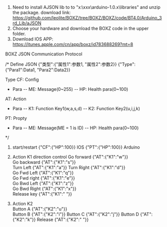 1. Need to install AJSON lib to to "x:\xxx\arduino-1.0.x\libraries\" and unzip the package.
download link: https://github.com/leolite/BOXZ/tree/BOXZ/BOXZ/code/BT4.0/Arduino_3rd_Lib/aJSON
2. Choose your hardware and download the BOXZ code in the upper folder.
3. Download IOS APP: https://itunes.apple.com/cn/app/boxz/id783688269?mt=8



BOXZ JSON Communication Protocol

/*
Define JSON
{"类型":{"属性1":参数1, "属性2":参数2}}
{"Type":{"Para1":Data1, "Para2":Data2}}

Type
CF: Config
- Para
-- ME: Message(0~255)
-- HP: Health para(0~100)


AT: Action
- Para
-- K1: Function Key1(w,a,s,d)
-- K2: Function Key2(u,i,j,k)

PT: Propty
- Para
-- ME: Message(ME = 1 is ID)
-- HP: Health para(0~100)


*/
1.  start/restart
    {"CF":{"HP":100}}                   IOS 
    {"PT":{"HP":100}}                   Arduino

2. Action K1 direction control
Go forward	{"AT":{"K1":"w"}}	
Go backward	{"AT":{"K1":"s"}}	
Turn Left	{"AT":{"K1":"a"}}
Turn Right	{"AT":{"K1":"d"}}	
Go Fwd Left 	{"AT":{"K1":"q"}}		
Go Fwd right	{"AT":{"K1":"e"}}		
Go Bwd Left	{"AT":{"K1":"z"}}		
Go Bwd Right	{"AT":{"K1":"x"}}			
Release key	{"AT":{"K1":" "}}		

3.  Action K2			
Button A   {"AT":{"K2":"u"}}	    
Button B   {"AT":{"K2":"i"}}
Button C   {"AT":{"K2":"j"}}
Button D   {"AT":{"K2":"k"}}
Release	   {"AT":{"K2":" "}}



